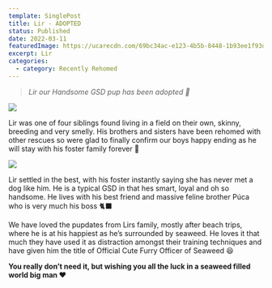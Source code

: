 ```yaml
---
template: SinglePost
title: Lir - ADOPTED
status: Published
date: 2022-03-11
featuredImage: https://ucarecdn.com/69bc34ac-e123-4b5b-8448-1b93ee1f93d8/-/crop/960x534/0,0/-/preview/
excerpt: Lir
categories:
  - category: Recently Rehomed
---
```

> *Lir our Handsome GSD pup has been adopted 🤗*

![](https://ucarecdn.com/2507a3cd-a9e3-49a7-a851-fd1fc9fe3441/)


Lir was one of four siblings found living in a field on their own, skinny, breeding and very smelly. His brothers and sisters have been rehomed with other rescues so were glad to finally confirm our boys happy ending as he will stay with his foster family forever 🏡

![](https://ucarecdn.com/b32272b1-7201-42cf-b0fc-5143d9e6180c/)


Lir settled in the best, with his foster instantly saying she has never met a dog like him. He is a typical GSD in that hes smart, loyal and oh so handsome. He lives with his best friend and massive feline brother Púca who is very much his boss 🐈‍⬛


We have loved the pupdates from Lirs family, mostly after beach trips, where he is at his happiest as he’s surrounded by seaweed. He loves it that much they have used it as distraction amongst their training techniques and have given him the title of Official Cute Furry Officer of Seaweed 😆


**You really don’t need it, but wishing you all the luck in a seaweed filled world big man ❤️**
